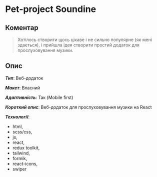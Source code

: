 # Pet-project Soundine

## Коментар

> Хотілось створити щось цікаве і не сильно популярне (як мені здається), і прийшла ідея створити простий додаток для прослуховування музики.

## Опис

_**Тип**_: Веб-додаток

_**Макет**_: Власний

_**Адаптивність**_: Так (Mobile first)

_**Короткий опис**_: Веб-додаток для прослуховування музики на React

_**Технології**_:

- html,
- scss/css,
- js,
- react,
- redux toolkit,
- tailwind,
- formik,
- react-icons,
- swiper
